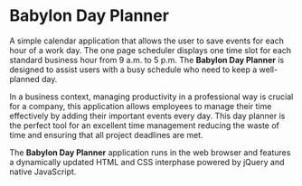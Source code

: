 # Babylon Day Planner

A simple calendar application that allows the user to save events for each hour of a work day. The one page scheduler displays one time slot for each standard business hour from 9 a.m. to 5 p.m. The **Babylon Day Planner** is designed to assist users with a busy schedule who need to keep a well-planned day.

In a business context, managing productivity in a professional way is crucial for a company, this application allows employees to manage their time effectively by adding their important events every day. This day planner is the perfect tool for an excellent time management reducing the waste of time and ensuring that all project deadlines are met.

The **Babylon Day Planner** application runs in the web browser and features a dynamically updated HTML and CSS interphase powered by jQuery and native JavaScript.
